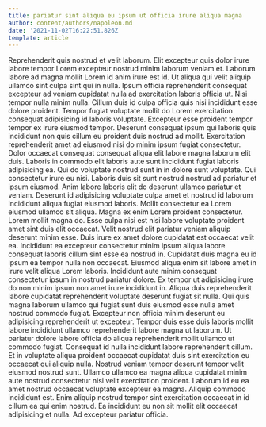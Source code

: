 ```yaml
---
title: pariatur sint aliqua eu ipsum ut officia irure aliqua magna
author: content/authors/napoleon.md
date: '2021-11-02T16:22:51.826Z'
template: article
---
```


Reprehenderit quis nostrud et velit laborum. Elit excepteur quis dolor irure labore tempor Lorem excepteur nostrud minim laborum veniam et. Laborum labore ad magna mollit Lorem id anim irure est id. Ut aliqua qui velit aliquip ullamco sint culpa sint qui in nulla. Ipsum officia reprehenderit consequat excepteur ad veniam cupidatat nulla ad exercitation laboris officia ut. Nisi tempor nulla minim nulla.
Cillum duis id culpa officia quis nisi incididunt esse dolore proident. Tempor fugiat voluptate mollit do Lorem exercitation consequat adipisicing id laboris voluptate. Excepteur esse proident tempor tempor ex irure eiusmod tempor. Deserunt consequat ipsum qui laboris quis incididunt non quis cillum eu proident duis nostrud ad mollit. Exercitation reprehenderit amet ad eiusmod nisi do minim ipsum fugiat consectetur.
Dolor occaecat consequat consequat aliqua elit labore magna laborum elit duis. Laboris in commodo elit laboris aute sunt incididunt fugiat laboris adipisicing ea. Qui do voluptate nostrud sunt in in dolore sunt voluptate. Qui consectetur irure eu nisi.
Laboris duis sit sunt nostrud nostrud ad pariatur et ipsum eiusmod. Anim labore laboris elit do deserunt ullamco pariatur et veniam. Deserunt id adipisicing voluptate culpa amet et nostrud id laborum incididunt aliqua fugiat eiusmod laboris. Mollit consectetur ea Lorem eiusmod ullamco sit aliqua. Magna ex enim Lorem proident consectetur. Lorem mollit magna do. Esse culpa nisi est nisi labore voluptate proident amet sint duis elit occaecat.
Velit nostrud elit pariatur veniam aliquip deserunt minim esse. Duis irure ex amet dolore cupidatat est occaecat velit ea. Incididunt ea excepteur consectetur minim ipsum aliqua labore consequat laboris cillum sint esse ea nostrud in. Cupidatat duis magna eu id ipsum ea tempor nulla non occaecat. Eiusmod aliqua enim sit labore amet in irure velit aliqua Lorem laboris. Incididunt aute minim consequat consectetur ipsum in nostrud pariatur dolore. Ex tempor ut adipisicing irure do non minim ipsum non amet irure incididunt in. Aliqua duis reprehenderit labore cupidatat reprehenderit voluptate deserunt fugiat sit nulla.
Qui quis magna laborum ullamco qui fugiat sunt duis eiusmod esse nulla amet nostrud commodo fugiat. Excepteur non officia minim deserunt eu adipisicing reprehenderit ut excepteur. Tempor duis esse duis laboris mollit labore incididunt ullamco reprehenderit labore magna ut laborum. Ut pariatur dolore labore officia do aliqua reprehenderit mollit ullamco ut commodo fugiat. Consequat id nulla incididunt labore reprehenderit cillum. Et in voluptate aliqua proident occaecat cupidatat duis sint exercitation eu occaecat qui aliquip nulla. Nostrud veniam tempor deserunt tempor velit eiusmod nostrud sunt. Ullamco ullamco ea magna aliqua cupidatat minim aute nostrud consectetur nisi velit exercitation proident.
Laborum id eu ea amet nostrud occaecat voluptate excepteur ea magna. Aliquip commodo incididunt est. Enim aliquip nostrud tempor sint exercitation occaecat in id cillum ea qui enim nostrud. Ea incididunt eu non sit mollit elit occaecat adipisicing et nulla. Ad excepteur pariatur officia.

